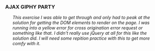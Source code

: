 <h3>AJAX GIPHY PARTY</h3>
<ul>
<i>This exercise I was able to get through and only had to peak at the solution for getting the DOM elements to render on the page. I was running into a yellow error for cross origination error request or something like that. I didn't really use jQuery at all for this like the solution did. I will need some repition practice with this to get more comfy with it. 
</i>
</ul>
